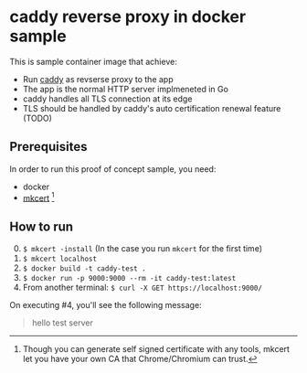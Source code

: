 # caddy reverse proxy in docker sample

This is sample container image that achieve:

* Run [caddy](https://caddyserver.com/) as revserse proxy to the app
* The app is the normal HTTP server implmeneted in Go
* caddy handles all TLS connection at its edge
* TLS should be handled by caddy's auto certification renewal feature (TODO)

## Prerequisites

In order to run this proof of concept sample, you need:

* docker
* [mkcert](https://github.com/FiloSottile/mkcert) [^cert]

[^cert]: Though you can generate self signed certificate with any tools, mkcert let you have your own CA that Chrome/Chromium can trust.

## How to run

0. `$ mkcert -install` (In the case you run `mkcert` for the first time)
1. `$ mkcert localhost`
2. `$ docker build -t caddy-test .`
3. `$ docker run -p 9000:9000 --rm -it caddy-test:latest`
4. From another terminal: `$ curl -X GET https://localhost:9000/`

On executing #4, you'll see the following message:

> hello test server
